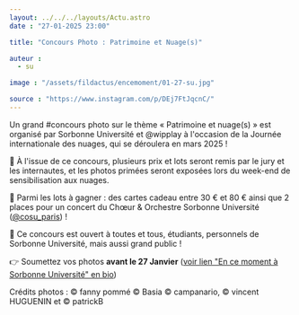 ```yaml
---
layout: ../../../layouts/Actu.astro
date : "27-01-2025 23:00"

title: "Concours Photo : Patrimoine et Nuage(s)"

auteur :
  - su

image : "/assets/fildactus/encemoment/01-27-su.jpg"

source : "https://www.instagram.com/p/DEj7FtJqcnC/"
---
```


Un grand #concours photo sur le thème « Patrimoine et nuage(s) » est organisé par Sorbonne Université et @wipplay à l'occasion de la Journée internationale des nuages, qui se déroulera en mars 2025 !

📸 À l'issue de ce concours, plusieurs prix et lots seront remis par le jury et les internautes, et les photos primées seront exposées lors du week-end de sensibilisation aux nuages.

🎁 Parmi les lots à gagner : des cartes cadeau entre 30 € et 80 € ainsi que 2 places pour un concert du Chœur & Orchestre Sorbonne Université ([@cosu_paris](https://www.instagram.com/cosu_paris/)) !

🔎 Ce concours est ouvert à toutes et tous, étudiants, personnels de Sorbonne Université, mais aussi grand public !

👉 Soumettez vos photos __avant le 27 Janvier__ ([voir lien "En ce moment à Sorbonne Université" en bio](https://www.sorbonne-universite.fr/actualites/concours-photo-patrimoine-et-nuages))

Crédits photos : © fanny pommé © Basia © campanario, © vincent HUGUENIN et © patrickB